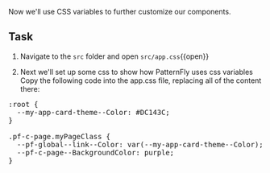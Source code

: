 Now we'll use CSS variables to further customize our components.

## Task

1) Navigate to the `src` folder and open `src/app.css`{{open}}

2) Next we'll set up some css to show how PatternFly uses css variables
Copy the following code into the app.css file, replacing all of the content there:

<pre class="file" data-filename="src/app.css" data-target="replace">
:root {
  --my-app-card-theme--Color: #DC143C;
}

.pf-c-page.myPageClass {
  --pf-global--link--Color: var(--my-app-card-theme--Color);
  --pf-c-page--BackgroundColor: purple;
}
</pre>